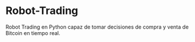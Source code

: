 # Robot-Trading
Robot Trading en Python capaz de tomar decisiones de compra y venta de Bitcoin en tiempo real.
